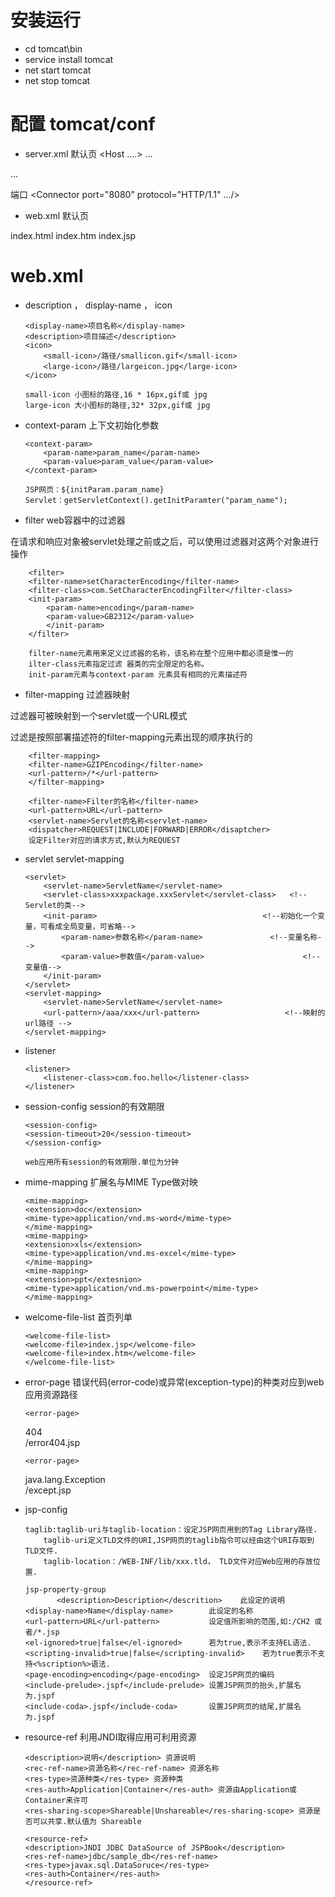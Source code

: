 ﻿#	安装运行
+	cd tomcat\bin
+	service install tomcat
+	net start tomcat
+	net stop tomcat

#	配置 tomcat/conf

+	server.xml
默认页
<Host ....>
...
<Context path="" docBase="yourDirIn:webApps" debug="0" reloadable="true" />
...
</Host>

端口
<Connector port="8080" protocol="HTTP/1.1" .../> 

+	web.xml
默认页
<welcome-file-list>
<welcome-file>index.html</welcome-file>
<welcome-file>index.htm</welcome-file>
<welcome-file>index.jsp</welcome-file>
</welcome-file-list>


#	web.xml
+	description ， display-name ， icon

		<display-name>项目名称</display-name>
		<description>项目描述</description>
		<icon> 
			<small-icon>/路径/smallicon.gif</small-icon>
			<large-icon>/路径/largeicon.jpg</large-icon>
		</icon>
		
		small-icon 小图标的路径,16 * 16px,gif或 jpg
		large-icon 大小图标的路径,32* 32px,gif或 jpg

+	context-param 上下文初始化参数
	
		<context-param>  
			<param-name>param_name</param-name>  
			<param-value>param_value</param-value>  
		</context-param>  
		
		JSP网页：${initParam.param_name}
		Servlet：getServletContext().getInitParamter("param_name");


+	filter web容器中的过滤器

在请求和响应对象被servlet处理之前或之后，可以使用过滤器对这两个对象进行操作

		<filter>  
  		<filter-name>setCharacterEncoding</filter-name>  
  		<filter-class>com.SetCharacterEncodingFilter</filter-class>  
  		<init-param>  
     		<param-name>encoding</param-name>  
     		<param-value>GB2312</param-value>  
			</init-param>  
		</filter>  
		
		filter-name元素用来定义过滤器的名称，该名称在整个应用中都必须是惟一的
		ilter-class元素指定过滤 器类的完全限定的名称。
		init-param元素与context-param 元素具有相同的元素描述符

+	filter-mapping 过滤器映射

过滤器可被映射到一个servlet或一个URL模式

过滤是按照部署描述符的filter-mapping元素出现的顺序执行的

		<filter-mapping>  
   		<filter-name>GZIPEncoding</filter-name>  
   		<url-pattern>/*</url-pattern>  
		</filter-mapping>

		<filter-name>Filter的名称</filter-name>
		<url-pattern>URL</url-pattern>
		<servlet-name>Servlet的名称<servlet-name>
		<dispatcher>REQUEST|INCLUDE|FORWARD|ERROR</disaptcher> 
		设定Filter对应的请求方式,默认为REQUEST
		

+	servlet  servlet-mapping

		<servlet>  
  			<servlet-name>ServletName</servlet-name>     
  			<servlet-class>xxxpackage.xxxServlet</servlet-class>   <!--Servlet的类-->  
  			<init-param>                                     <!--初始化一个变量，可看成全局变量，可省略-->  
  				<param-name>参数名称</param-name>            	<!--变量名称-->  
  				<param-value>参数值</param-value>              		<!--变量值-->  
  			</init-param>  
		</servlet>  
		<servlet-mapping>  
  			<servlet-name>ServletName</servlet-name>                 
  			<url-pattern>/aaa/xxx</url-pattern>                   <!--映射的url路径 -->  
		</servlet-mapping>  

+	listener 

		<listener>  
    		<listener-class>com.foo.hello</listener-class>  
		</listener>  


+	session-config  session的有效期限

		<session-config>  
   		<session-timeout>20</session-timeout>  
		</session-config> 
		
		web应用所有session的有效期限.单位为分钟


+	mime-mapping  扩展名与MIME Type做对映

		<mime-mapping>  
   		<extension>doc</extension>  
   		<mime-type>application/vnd.ms-word</mime-type>  
		</mime-mapping>  
		<mime-mapping>  
   		<extension>xls</extension>  
   		<mime-type>application/vnd.ms-excel</mime-type>  
		</mime-mapping>  
		<mime-mapping>  
   		<extension>ppt</extesnion>  
   		<mime-type>application/vnd.ms-powerpoint</mime-type>  
		</mime-mapping>  


+	welcome-file-list  首页列单

		<welcome-file-list>  
    	<welcome-file>index.jsp</welcome-file>  
    	<welcome-file>index.htm</welcome-file>  
		</welcome-file-list>  

+	error-page   错误代码(error-code)或异常(exception-type)的种类对应到web应用资源路径

		<error-page>  
	   <error-code>404</error-code>  
	   <location>/error404.jsp</location>  
		</error-page>  
		
		<error-page>  
	   <exception-type>java.lang.Exception</exception-type>  
	   <location>/except.jsp</location>  
		</error-page>  

+	jsp-config  

		taglib:taglib-uri与taglib-location：设定JSP网页用到的Tag Library路径.
			taglib-uri定义TLD文件的URI,JSP网页的taglib指令可以经由这个URI存取到TLD文件.
			taglib-location：/WEB-INF/lib/xxx.tld， TLD文件对应Web应用的存放位置.
		
		jsp-property-group
			   <description>Description</descrition>    此设定的说明
        <display-name>Name</display-name>        此设定的名称
        <url-pattern>URL</url-pattern>           设定值所影响的范围,如:/CH2 或者/*.jsp
        <el-ignored>true|false</el-ignored>      若为true,表示不支持EL语法.
        <scripting-invalid>true|false</scripting-invalid>    若为true表示不支持<%scription%>语法.
        <page-encoding>encoding</page-encoding>  设定JSP网页的编码
        <include-prelude>.jspf</include-prelude> 设置JSP网页的抬头,扩展名为.jspf
        <include-coda>.jspf</include-coda>       设置JSP网页的结尾,扩展名为.jspf
        
+	resource-ref  利用JNDI取得应用可利用资源

		<description>说明</description> 资源说明
		<rec-ref-name>资源名称</rec-ref-name> 资源名称
		<res-type>资源种类</res-type> 资源种类
		<res-auth>Application|Container</res-auth> 资源由Application或Container来许可
		<res-sharing-scope>Shareable|Unshareable</res-sharing-scope> 资源是否可以共享.默认值为 Shareable

		<resource-ref>  
   		<description>JNDI JDBC DataSource of JSPBook</description>  
   		<res-ref-name>jdbc/sample_db</res-ref-name>  
   		<res-type>javax.sql.DataSoruce</res-type>  
   		<res-auth>Container</res-auth>  
		</resource-ref>  





